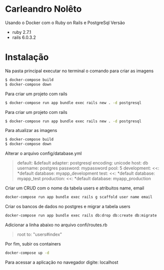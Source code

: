 # Carleandro Nolêto
Usando o Docker com o  Ruby on Rails e PostgreSql
Versão
 - ruby 2.7.1
 - rails 6.0.3.2

# Instalação
Na pasta principal executar no terminal o comando para criar as imagens 
```sh
$ docker-compose build
$ docker-compose down 
```

Para criar um projeto com rails

```sh
$ docker-compose run app bundle exec rails new . -d postgresql
```
Para criar um projeto com rails

```sh
$ docker-compose run app bundle exec rails new . -d postgresql
```
Para atualizar as imagens

```sh
$ docker-compose build
$ docker-compose down 
```

Alterar o arquivo config/database.yml

> default: &default
  adapter: postgresql
  encoding: unicode
  host: db
  username: postgres
  password: mypassword
  pool: 5
development:
  <<: *default
  database: myapp_development
test:
  <<: *default
  database: myapp_test
production:
  <<: *default
>  database: myapp_production


Criar um CRUD com o nome da tabela users e atribuitos name, email
```sh
docker-compose run app bundle exec rails g scaffold user name email
```
Criar os bancos de dados no postgres e migrar a tabela users
```sh
docker-compose run app bundle exec rails db:drop db:create db:migrate
```
Adicionar a linha abaixo no arquivo confi/routes.rb
>root to: "users#index"

Por fim, subir os containers
```sh
docker-compose up -d
```
 Para acessar a aplicação no navegador digite: localhost
